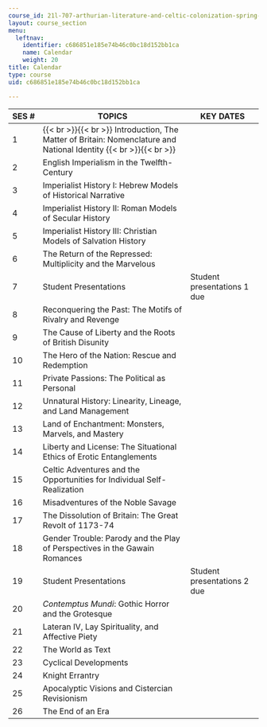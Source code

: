 ```yaml
---
course_id: 21l-707-arthurian-literature-and-celtic-colonization-spring-2005
layout: course_section
menu:
  leftnav:
    identifier: c686851e185e74b46c0bc18d152bb1ca
    name: Calendar
    weight: 20
title: Calendar
type: course
uid: c686851e185e74b46c0bc18d152bb1ca

---
```


| SES # | TOPICS | KEY DATES |
| --- | --- | --- |
| 1 |  {{< br >}}{{< br >}} Introduction, The Matter of Britain: Nomenclature and National Identity {{< br >}}{{< br >}}  | &nbsp; |
| 2 | English Imperialism in the Twelfth-Century | &nbsp; |
| 3 | Imperialist History I: Hebrew Models of Historical Narrative | &nbsp; |
| 4 | Imperialist History II: Roman Models of Secular History | &nbsp; |
| 5 | Imperialist History III: Christian Models of Salvation History | &nbsp; |
| 6 | The Return of the Repressed: Multiplicity and the Marvelous | &nbsp; |
| 7 | Student Presentations | Student presentations 1 due |
| 8 | Reconquering the Past: The Motifs of Rivalry and Revenge | &nbsp; |
| 9 | The Cause of Liberty and the Roots of British Disunity | &nbsp; |
| 10 | The Hero of the Nation: Rescue and Redemption | &nbsp; |
| 11 | Private Passions: The Political as Personal | &nbsp; |
| 12 | Unnatural History: Linearity, Lineage, and Land Management | &nbsp; |
| 13 | Land of Enchantment: Monsters, Marvels, and Mastery | &nbsp; |
| 14 | Liberty and License: The Situational Ethics of Erotic Entanglements | &nbsp; |
| 15 | Celtic Adventures and the Opportunities for Individual Self-Realization | &nbsp; |
| 16 | Misadventures of the Noble Savage | &nbsp; |
| 17 | The Dissolution of Britain: The Great Revolt of 1173-74 | &nbsp; |
| 18 | Gender Trouble: Parody and the Play of Perspectives in the Gawain Romances | &nbsp; |
| 19 | Student Presentations | Student presentations 2 due |
| 20 | _Contemptus Mundi_: Gothic Horror and the Grotesque | &nbsp; |
| 21 | Lateran IV, Lay Spirituality, and Affective Piety | &nbsp; |
| 22 | The World as Text | &nbsp; |
| 23 | Cyclical Developments | &nbsp; |
| 24 | Knight Errantry | &nbsp; |
| 25 | Apocalyptic Visions and Cistercian Revisionism | &nbsp; |
| 26 | The End of an Era |
